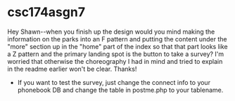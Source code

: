 # csc174asgn7
Hey Shawn--when you finish up the design would you mind making the information on the parks into an F pattern and putting the content under the "more" section up in the "home" part of the index so that that part looks like a Z pattern and the primary landing spot is the button to take a survey?  I'm worried that otherwise the choreography I had in mind and tried to explain in the readme earlier won't be clear.  Thanks!

*  If you want to test the survey, just change the connect info to your phonebook DB and change the table in postme.php to your tablename.